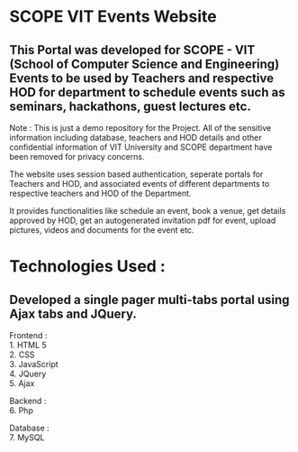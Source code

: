 # SCOPE VIT Events Website

## This Portal was developed for SCOPE - VIT (School of Computer Science and Engineering) Events to be used by Teachers and respective HOD for department to schedule events such as seminars, hackathons, guest lectures etc.

Note : This is just a demo repository for the Project. All of the sensitive information including database, teachers and HOD details and other confidential information of VIT University and SCOPE department have been removed for privacy concerns.

The website uses session based authentication, seperate portals for Teachers and HOD, and associated events of different departments to respective teachers and HOD of the Department.

It provides functionalities like schedule an event, book a venue, get details approved by HOD, get an autogenerated invitation pdf for event, upload pictures, videos and documents for the event etc.

# Technologies Used :

## Developed a single pager multi-tabs portal using Ajax tabs and JQuery.

Frontend : <br>
    1. HTML 5 <br>
    2. CSS <br>
    3. JavaScript <br>
    4. JQuery <br>
    5. Ajax <br>

Backend : <br>
    6. Php <br>

Database : <br>
    7. MySQL <br>
